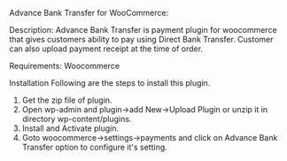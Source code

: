 Advance Bank Transfer for WooCommerce:

Description:
Advance Bank Transfer is payment plugin for woocommerce that gives customers ability to pay using Direct Bank Transfer. Customer can also upload payment receipt at the time of order.

Requirements:
Woocommerce


Installation
Following are the steps to install this plugin.
1. Get the zip file of plugin.
2. Open wp-admin and plugin->add New->Upload Plugin or unzip it in directory wp-content/plugins.
3. Install and Activate plugin.
4. Goto woocommerce->settings->payments and click on Advance Bank Transfer option to configure it's setting.
